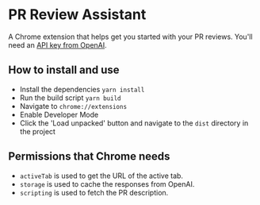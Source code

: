 # PR Review Assistant

A Chrome extension that helps get you started with your PR reviews. You'll need an [API key from OpenAI](https://platform.openai.com/api-keys).

## How to install and use

- Install the dependencies `yarn install`
- Run the build script `yarn build`
- Navigate to `chrome://extensions`
- Enable Developer Mode
- Click the 'Load unpacked' button and navigate to the `dist` directory in the project

## Permissions that Chrome needs

- `activeTab` is used to get the URL of the active tab.
- `storage` is used to cache the responses from OpenAI.
- `scripting` is used to fetch the PR description.
